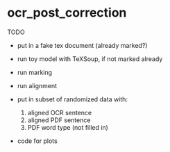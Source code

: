 # ocr_post_correction

TODO
* put in a fake tex document (already marked?)
* run toy model with TeXSoup, if not marked already
* run marking
* run alignment

* put in subset of randomized data with:
  1. aligned OCR sentence
  2. aligned PDF sentence
  3. PDF word type (not filled in)
  
* code for plots
